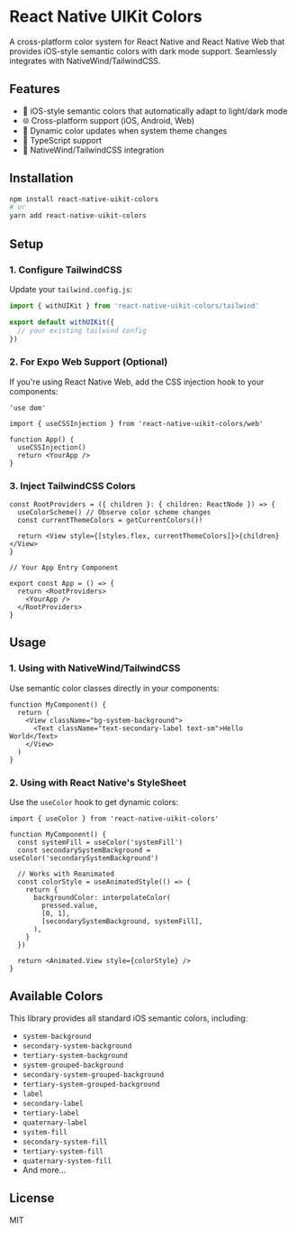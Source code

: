 # React Native UIKit Colors

A cross-platform color system for React Native and React Native Web that provides iOS-style semantic colors with dark mode support. Seamlessly integrates with NativeWind/TailwindCSS.

## Features

- 🎨 iOS-style semantic colors that automatically adapt to light/dark mode
- 🌐 Cross-platform support (iOS, Android, Web)
- 🔄 Dynamic color updates when system theme changes
- 🎯 TypeScript support
- 🌊 NativeWind/TailwindCSS integration

## Installation

```bash
npm install react-native-uikit-colors
# or
yarn add react-native-uikit-colors
```

## Setup

### 1. Configure TailwindCSS

Update your `tailwind.config.js`:

```js
import { withUIKit } from 'react-native-uikit-colors/tailwind'

export default withUIKit({
  // your existing tailwind config
})
```

### 2. For Expo Web Support (Optional)

If you're using React Native Web, add the CSS injection hook to your components:

```tsx
'use dom'

import { useCSSInjection } from 'react-native-uikit-colors/web'

function App() {
  useCSSInjection()
  return <YourApp />
}
```

### 3. Inject TailwindCSS Colors

```tsx
const RootProviders = ({ children }: { children: ReactNode }) => {
  useColorScheme() // Observe color scheme changes
  const currentThemeColors = getCurrentColors()!

  return <View style={[styles.flex, currentThemeColors]}>{children}</View>
}

// Your App Entry Component

export const App = () => {
  return <RootProviders>
    <YourApp />
  </RootProviders>
}
```

## Usage

### 1. Using with NativeWind/TailwindCSS

Use semantic color classes directly in your components:

```tsx
function MyComponent() {
  return (
    <View className="bg-system-background">
      <Text className="text-secondary-label text-sm">Hello World</Text>
    </View>
  )
}
```

### 2. Using with React Native's StyleSheet

Use the `useColor` hook to get dynamic colors:

```tsx
import { useColor } from 'react-native-uikit-colors'

function MyComponent() {
  const systemFill = useColor('systemFill')
  const secondarySystemBackground = useColor('secondarySystemBackground')

  // Works with Reanimated
  const colorStyle = useAnimatedStyle(() => {
    return {
      backgroundColor: interpolateColor(
        pressed.value,
        [0, 1],
        [secondarySystemBackground, systemFill],
      ),
    }
  })

  return <Animated.View style={colorStyle} />
}
```

## Available Colors

This library provides all standard iOS semantic colors, including:

- `system-background`
- `secondary-system-background`
- `tertiary-system-background`
- `system-grouped-background`
- `secondary-system-grouped-background`
- `tertiary-system-grouped-background`
- `label`
- `secondary-label`
- `tertiary-label`
- `quaternary-label`
- `system-fill`
- `secondary-system-fill`
- `tertiary-system-fill`
- `quaternary-system-fill`
- And more...

## License

MIT
